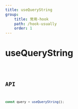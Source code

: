 ```yaml
---
title: useQueryString
group:
    title: 常用-hook
    path: /hook-usually
    order: 1
---
```


# useQueryString

<code src="./demos/demo1.tsx" />

## API

```typescript
const query = useQueryString();
```
